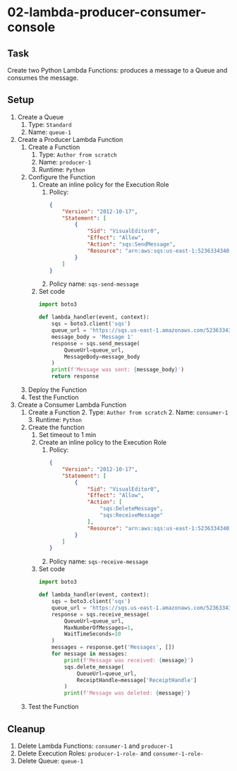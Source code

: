 # 02-lambda-producer-consumer-console

## Task

Create two Python Lambda Functions: produces a message to a Queue and consumes the message.

## Setup

1. Create a Queue
    1. Type: `Standard`
    2. Name: `queue-1`
2. Create a Producer Lambda Function
    1. Create a Function
        1. Type: `Author from scratch`
        2. Name: `producer-1`
        3. Runtime: `Python`
    2. Configure the Function
        1. Create an inline policy for the Execution Role
            1. Policy:
               ```json
               {
                   "Version": "2012-10-17",
                   "Statement": [
                       {
                           "Sid": "VisualEditor0",
                           "Effect": "Allow",
                           "Action": "sqs:SendMessage",
                           "Resource": "arn:aws:sqs:us-east-1:523633434047:queue-1"
                       }
                   ]
               }
               ```
            2. Policy name: `sqs-send-message`
        2. Set code
           ```python
           import boto3
   
           def lambda_handler(event, context):
               sqs = boto3.client('sqs')
               queue_url = 'https://sqs.us-east-1.amazonaws.com/523633434047/queue-1'
               message_body = 'Message 1'
               response = sqs.send_message(
                   QueueUrl=queue_url,
                   MessageBody=message_body
               )
               print(f'Message was sent: {message_body}')
               return response
           ```
    3. Deploy the Function
    4. Test the Function
3. Create a Consumer Lambda Function
    1. Create a Function
        2. Type: `Author from scratch`
        2. Name: `consumer-1`
        3. Runtime: `Python`
    2. Create the function
        1. Set timeout to 1 min
        2. Create an inline policy to the Execution Role
            1. Policy:
               ```json
               {
                   "Version": "2012-10-17",
                   "Statement": [
                       {
                           "Sid": "VisualEditor0",
                           "Effect": "Allow",
                           "Action": [
                               "sqs:DeleteMessage",
                               "sqs:ReceiveMessage"
                           ],
                           "Resource": "arn:aws:sqs:us-east-1:523633434047:queue-1"
                       }
                   ]
               }
               ```
            2. Policy name: `sqs-receive-message`
        3. Set code
           ```python
           import boto3
   
           def lambda_handler(event, context):
               sqs = boto3.client('sqs')
               queue_url = 'https://sqs.us-east-1.amazonaws.com/523633434047/queue-1'
               response = sqs.receive_message(
                   QueueUrl=queue_url,
                   MaxNumberOfMessages=1,
                   WaitTimeSeconds=10
               )
               messages = response.get('Messages', [])
               for message in messages:
                   print(f'Message was received: {message}')
                   sqs.delete_message(
                       QueueUrl=queue_url,
                       ReceiptHandle=message['ReceiptHandle']
                   )
                   print(f'Message was deleted: {message}')
           ```
    3. Test the Function

## Cleanup

1. Delete Lambda Functions: `consumer-1` and `producer-1`
2. Delete Execution Roles: `producer-1-role-` and `consumer-1-role-`
3. Delete Queue: `queue-1`
